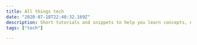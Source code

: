 ```yaml
---
title: All things tech
date: "2020-07-18T22:40:32.169Z"
description: Short tutorials and snippets to help you learn concepts, easy and remember-ably
tags: ["tech"]

---
```

